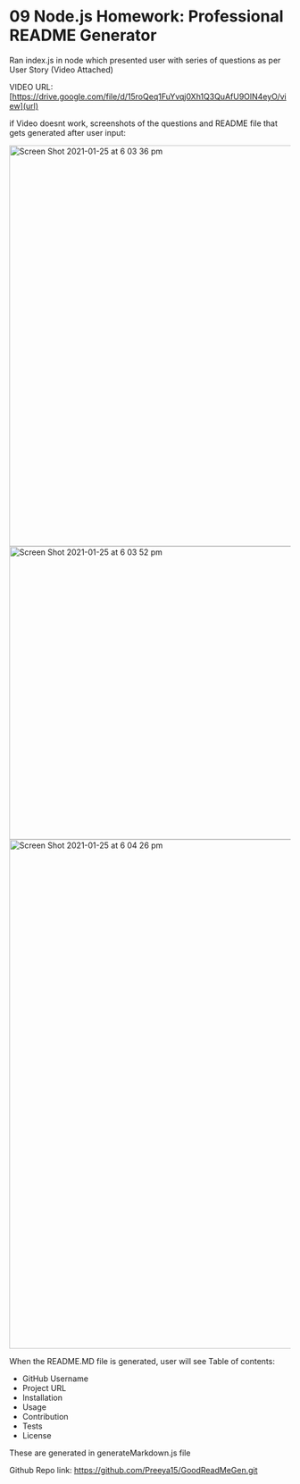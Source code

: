 # 09 Node.js Homework: Professional README Generator

Ran index.js in node which presented user with series of questions as per User Story (Video Attached)

VIDEO URL:
[https://drive.google.com/file/d/15roQeq1FuYvqj0Xh1Q3QuAfU9OlN4eyO/view](url)

if Video doesnt work, screenshots of the questions and README file that gets generated after user input:

<img width="718" alt="Screen Shot 2021-01-25 at 6 03 36 pm" src="https://user-images.githubusercontent.com/73766339/105672082-ed0fae80-5f37-11eb-9279-285b4fcb9e53.png">

<img width="525" alt="Screen Shot 2021-01-25 at 6 03 52 pm" src="https://user-images.githubusercontent.com/73766339/105672104-f39e2600-5f37-11eb-9d2a-2c4ae8898bba.png">

<img width="912" alt="Screen Shot 2021-01-25 at 6 04 26 pm" src="https://user-images.githubusercontent.com/73766339/105672115-f9940700-5f37-11eb-9578-f8d2877666cf.png">

When the README.MD file is generated, user will see Table of contents:
  * GitHub Username
  * Project URL
  * Installation
  * Usage
  * Contribution
  * Tests
  * License

These are generated in generateMarkdown.js file

Github Repo link:
https://github.com/Preeya15/GoodReadMeGen.git
